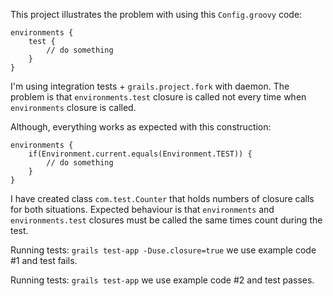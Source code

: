 This project illustrates the problem with using this ```Config.groovy``` code:

```
environments {
    test {
        // do something
    }
}
```

I'm using integration tests + ```grails.project.fork``` with daemon. The problem
is that ```environments.test``` closure is called not every time when ```environments```
closure is called.

Although, everything works as expected with this construction:

```
environments {
    if(Environment.current.equals(Environment.TEST)) {
        // do something
    }
}
```

I have created class ```com.test.Counter``` that holds numbers of closure calls
for both situations. Expected behaviour is that ```environments``` and ```environments.test```
closures must be called the same times count during the test.

Running tests: ```grails test-app -Duse.closure=true``` we use example code #1 and test fails.

Running tests: ```grails test-app``` we use example code #2 and test passes.
